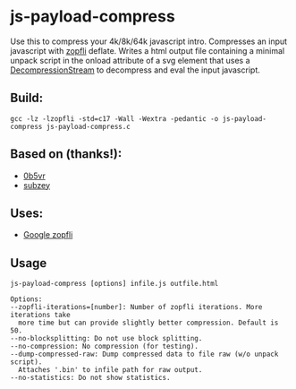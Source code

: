 # js-payload-compress

Use this to compress your 4k/8k/64k javascript intro. Compresses an input javascript with [zopfli](https://github.com/google/zopfli) deflate. Writes a html output file containing a minimal unpack script in the onload attribute of a svg element that uses a [DecompressionStream](https://developer.mozilla.org/en-US/docs/Web/API/DecompressionStream) to decompress and eval the input javascript.

## Build:
`gcc -lz -lzopfli -std=c17 -Wall -Wextra -pedantic -o js-payload-compress js-payload-compress.c`

## Based on (thanks!):
- [0b5vr](https://gist.github.com/0b5vr/09ee96ca2efbe5bf9d64dad7220e923b)
- [subzey](https://github.com/subzey/fetchcrunch)

## Uses:
- [Google zopfli](https://github.com/google/zopfli)

## Usage
```
js-payload-compress [options] infile.js outfile.html

Options:
--zopfli-iterations=[number]: Number of zopfli iterations. More iterations take
  more time but can provide slightly better compression. Default is 50.
--no-blocksplitting: Do not use block splitting.
--no-compression: No compression (for testing).
--dump-compressed-raw: Dump compressed data to file raw (w/o unpack script).
  Attaches '.bin' to infile path for raw output.
--no-statistics: Do not show statistics.
```

